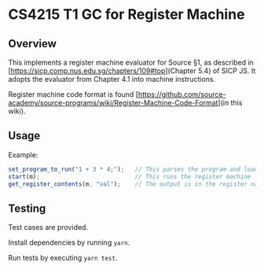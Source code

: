 # CS4215 T1 GC for Register Machine

## Overview

This implements a register machine evaluator for Source §1, as described in [<https://sicp.comp.nus.edu.sg/chapters/109#top>](Chapter 5.4) of SICP JS. It adopts the evaluator from Chapter 4.1 into machine instructions.

Register machine code format is found [<https://github.com/source-academy/source-programs/wiki/Register-Machine-Code-Format>](in this wiki).

## Usage

Example:

```js
set_program_to_run("1 + 3 * 4;");   // This parses the program and loads it into the register machine
start(m);                           // This runs the register machine
get_register_contents(m, "val");    // The output is in the register named "val"
```

## Testing

Test cases are provided.

Install dependencies by running `yarn`.

Run tests by executing `yarn test`.
